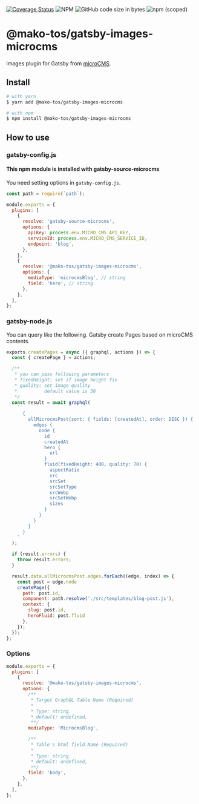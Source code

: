 [![Coverage Status](https://coveralls.io/repos/github/mako-tos/gatsby-images-microcms/badge.svg?branch=master)](https://coveralls.io/github/mako-tos/gatsby-images-microcms?branch=master)
![NPM](https://img.shields.io/npm/l/@mako-tos/gatsby-images-microcms)
![GitHub code size in bytes](https://img.shields.io/github/languages/code-size/mako-tos/gatsby-images-microcms)
![npm (scoped)](https://img.shields.io/npm/v/@mako-tos/gatsby-images-microcms)

# @mako-tos/gatsby-images-microcms

images plugin for Gatsby from [microCMS](https://microcms.io/).

## Install

```sh
# with yarn
$ yarn add @mako-tos/gatsby-images-microcms
```

```sh
# with npm
$ npm install @mako-tos/gatsby-images-microcms
```

## How to use

### gatsby-config.js

#### This npm module is installed with gatsby-source-microcms

You need setting options in `gatsby-config.js`.

```js
const path = require(`path`);

module.exports = {
  plugins: [
    {
      resolve: 'gatsby-source-microcms',
      options: {
        apiKey: process.env.MICRO_CMS_API_KEY,
        serviceId: process.env.MICRO_CMS_SERVICE_ID,
        endpoint: 'blog',
      },
    },
    {
      resolve: '@mako-tos/gatsby-images-microcms',
      options: {
        mediaType: 'microcmsBlog', // string
        field: 'hero', // string
      },
    },
  ],
};
```

### gatsby-node.js

You can query like the following. Gatsby create Pages based on microCMS contents.

```js
exports.createPages = async ({ graphql, actions }) => {
  const { createPage } = actions;

  /**
   * you can pass following parameters
   * fixedHeight: set if image height fix
   * quality: set image quality
   *          default value is 50
   */
  const result = await graphql(
    `
      {
        allMicrocmsPost(sort: { fields: [createdAt], order: DESC }) {
          edges {
            node {
              id
              createdAt
              hero {
                url
              }
              fluid(fixedHeight: 400, quality: 70) {
                aspectRatio
                src
                srcSet
                srcSetType
                srcWebp
                srcSetWebp
                sizes
              }
            }
          }
        }
      }
    `
  );

  if (result.errors) {
    throw result.errors;
  }

  result.data.allMicrocmsPost.edges.forEach((edge, index) => {
    const post = edge.node
    createPage({
      path: post.id,
      component: path.resolve('./src/templates/blog-post.js'),
      context: {
        slug: post.id,
        heroFluid: post.fluid
      },
    });
  });
};
```

### Options

```js
module.exports = {
  plugins: [
    {
      resolve: '@mako-tos/gatsby-images-microcms',
      options: {
        /**
         * Target GraphQL Table Name (Required)
         *
         * Type: string.
         * default: undefined,
         **/
        mediaType: 'MicrocmsBlog',

        /**
         * Table's html field Name (Required)
         *
         * Type: string.
         * default: undefined,
         **/
        field: 'body',
      },
    },
  ],
};
```
